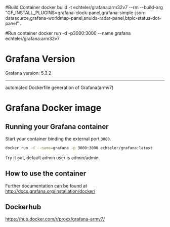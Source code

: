 #Build Container
docker build -t echteler/grafana:arm32v7 --rm --build-arg "GF_INSTALL_PLUGINS=grafana-clock-panel,grafana-simple-json-datasource,grafana-worldmap-panel,snuids-radar-panel,btplc-status-dot-panel" .  

#Run container
docker run -d -p3000:3000 --name grafana echteler/grafana:arm32v7 

# Grafana Version
Grafana version: 5.3.2


___________

automated Dockerfile generation of Grafana(armv7)

# Grafana Docker image

## Running your Grafana container

Start your container binding the external port `3000`.

```bash
docker run -d --name=grafana -p 3000:3000 echteler/grafana:latest
```

Try it out, default admin user is admin/admin.

## How to use the container

Further documentation can be found at http://docs.grafana.org/installation/docker/

## Dockerhub
https://hub.docker.com/r/proxx/grafana-armv7/
